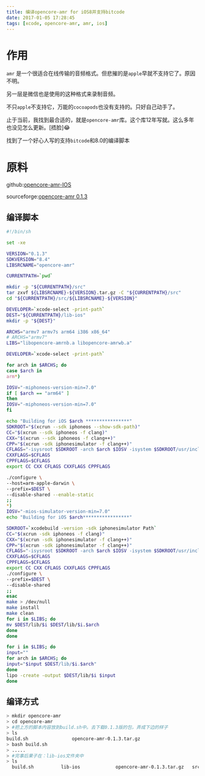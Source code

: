 ```yaml
---
title: 编译opencore-amr for iOS8并支持bitcode
date: 2017-01-05 17:28:45
tags: [xcode, opencore-amr, amr, ios]
---
```


# 作用

`amr` 是一个很适合在线传输的音频格式。但悲摧的是`apple`早就不支持它了。原因不明。

另一层是微信也是使用的这种格式来录制音频。

不只`apple`不支持它，万能的`cocoapods`也没有支持的。只好自己动手了。

止于当前，我找到最合适的，就是`opencore-amr`库。这个库12年写就。这么多年也没见怎么更新。[捂脸]😂

找到了一个好心人写的支持`bitcode`和8.0的编译脚本

# 原料

github:[opencore-amr-IOS](https://github.com/feuvan/opencore-amr-iOS)

sourceforge:[opencore-amr 0.1.3](https://sourceforge.net/projects/opencore-amr/files/opencore-amr/opencore-amr-0.1.3.tar.gz/download)

## 编译脚本
```bash
#!/bin/sh

set -xe

VERSION="0.1.3"
SDKVERSION="8.4"
LIBSRCNAME="opencore-amr"

CURRENTPATH=`pwd`

mkdir -p "${CURRENTPATH}/src"
tar zxvf ${LIBSRCNAME}-${VERSION}.tar.gz -C "${CURRENTPATH}/src"
cd "${CURRENTPATH}/src/${LIBSRCNAME}-${VERSION}"

DEVELOPER=`xcode-select -print-path`
DEST="${CURRENTPATH}/lib-ios"
mkdir -p "${DEST}"

ARCHS="armv7 armv7s arm64 i386 x86_64"
# ARCHS="armv7"
LIBS="libopencore-amrnb.a libopencore-amrwb.a"

DEVELOPER=`xcode-select -print-path`

for arch in $ARCHS; do
case $arch in
arm*)

IOSV="-miphoneos-version-min=7.0"
if [ $arch == "arm64" ]
then
IOSV="-miphoneos-version-min=7.0"
fi

echo "Building for iOS $arch ****************"
SDKROOT="$(xcrun --sdk iphoneos --show-sdk-path)"
CC="$(xcrun --sdk iphoneos -f clang)"
CXX="$(xcrun --sdk iphoneos -f clang++)"
CPP="$(xcrun -sdk iphonesimulator -f clang++)"
CFLAGS="-isysroot $SDKROOT -arch $arch $IOSV -isystem $SDKROOT/usr/include -fembed-bitcode"
CXXFLAGS=$CFLAGS
CPPFLAGS=$CFLAGS
export CC CXX CFLAGS CXXFLAGS CPPFLAGS

./configure \
--host=arm-apple-darwin \
--prefix=$DEST \
--disable-shared --enable-static
;;
*)
IOSV="-mios-simulator-version-min=7.0"
echo "Building for iOS $arch*****************"

SDKROOT=`xcodebuild -version -sdk iphonesimulator Path`
CC="$(xcrun -sdk iphoneos -f clang)"
CXX="$(xcrun -sdk iphonesimulator -f clang++)"
CPP="$(xcrun -sdk iphonesimulator -f clang++)"
CFLAGS="-isysroot $SDKROOT -arch $arch $IOSV -isystem $SDKROOT/usr/include -fembed-bitcode"
CXXFLAGS=$CFLAGS
CPPFLAGS=$CFLAGS
export CC CXX CFLAGS CXXFLAGS CPPFLAGS
./configure \
--prefix=$DEST \
--disable-shared
;;
esac
make > /dev/null
make install
make clean
for i in $LIBS; do
mv $DEST/lib/$i $DEST/lib/$i.$arch
done
done

for i in $LIBS; do
input=""
for arch in $ARCHS; do
input="$input $DEST/lib/$i.$arch"
done
lipo -create -output $DEST/lib/$i $input
done
```
## 编译方式
```bash
> mkdir opencore-amr
> cd opencore-amr
> #把上方的脚本内容放到build.sh中。去下载0.1.3版的包，弄成下边的样子
> ls
build.sh				opencore-amr-0.1.3.tar.gz
> bash build.sh
> .....
> #完事后果子在：lib-ios文件夹中
> ls
  build.sh			lib-ios				opencore-amr-0.1.3.tar.gz	src
```
